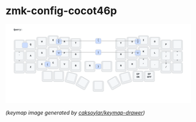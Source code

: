 # zmk-config-cocot46p


<img src="keymap-drawer/cocot46p.svg" >

_(keymap image generated by [caksoylar/keymap-drawer](https://github.com/caksoylar/keymap-drawer))_

